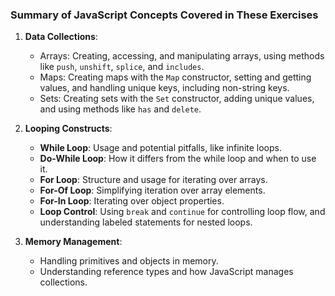 ### Summary of JavaScript Concepts Covered in These Exercises

1. **Data Collections**:
    
    - Arrays: Creating, accessing, and manipulating arrays, using methods like `push`, `unshift`, `splice`, and `includes`.
    - Maps: Creating maps with the `Map` constructor, setting and getting values, and handling unique keys, including non-string keys.
    - Sets: Creating sets with the `Set` constructor, adding unique values, and using methods like `has` and `delete`.
2. **Looping Constructs**:
    
    - **While Loop**: Usage and potential pitfalls, like infinite loops.
    - **Do-While Loop**: How it differs from the while loop and when to use it.
    - **For Loop**: Structure and usage for iterating over arrays.
    - **For-Of Loop**: Simplifying iteration over array elements.
    - **For-In Loop**: Iterating over object properties.
    - **Loop Control**: Using `break` and `continue` for controlling loop flow, and understanding labeled statements for nested loops.
3. **Memory Management**:
    
    - Handling primitives and objects in memory.
    - Understanding reference types and how JavaScript manages collections.